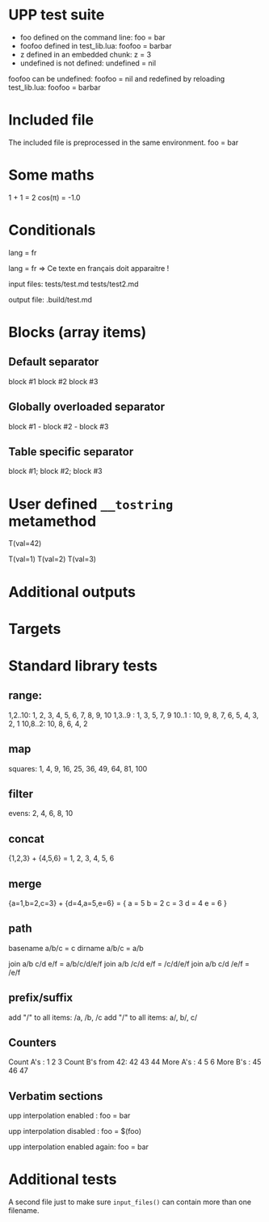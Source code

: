 # UPP test suite



- foo defined on the command line: foo = bar
- foofoo defined in test_lib.lua: foofoo = barbar
- z defined in an embedded chunk: z = 3
- undefined is not defined: undefined = nil

foofoo can be undefined: foofoo = nil
and redefined by reloading test_lib.lua: foofoo = barbar

# Included file

The included file is preprocessed in the same environment.
foo = bar


# Some maths

1 + 1 = 2
cos(π) = -1.0

# Conditionals



lang = fr

lang = fr => Ce texte en français doit apparaitre !




input files: tests/test.md tests/test2.md

output file: .build/test.md

# Blocks (array items)



## Default separator

block #1
block #2
block #3

## Globally overloaded separator


block #1 - block #2 - block #3


## Table specific separator



block #1; block #2; block #3

# User defined `__tostring` metamethod



T(val=42)



T(val=1)
T(val=2)
T(val=3)

# Additional outputs





# Targets



# Standard library tests




## range:

1,2..10: 1, 2, 3, 4, 5, 6, 7, 8, 9, 10
1,3..9 : 1, 3, 5, 7, 9
10..1  : 10, 9, 8, 7, 6, 5, 4, 3, 2, 1
10,8..2: 10, 8, 6, 4, 2

## map

squares: 1, 4, 9, 16, 25, 36, 49, 64, 81, 100

## filter

evens: 2, 4, 6, 8, 10

## concat

{1,2,3} + {4,5,6} = 1, 2, 3, 4, 5, 6

## merge

{a=1,b=2,c=3} + {d=4,a=5,e=6} = {
  a = 5
  b = 2
  c = 3
  d = 4
  e = 6
}

## path

basename a/b/c = c
dirname  a/b/c = a/b

join a/b c/d e/f = a/b/c/d/e/f
join a/b /c/d e/f = /c/d/e/f
join a/b c/d /e/f = /e/f

## prefix/suffix

add "/" to all items: /a, /b, /c
add "/" to all items: a/, b/, c/

## Counters



Count A's        : 1 2 3
Count B's from 42: 42 43 44
More A's         : 4 5 6
More B's         : 45 46 47

## Verbatim sections



upp interpolation enabled      : foo = bar

upp interpolation disabled     : foo = $(foo)

upp interpolation enabled again: foo = bar

# Additional tests

A second file just to make sure `input_files()` can contain more than one filename.
